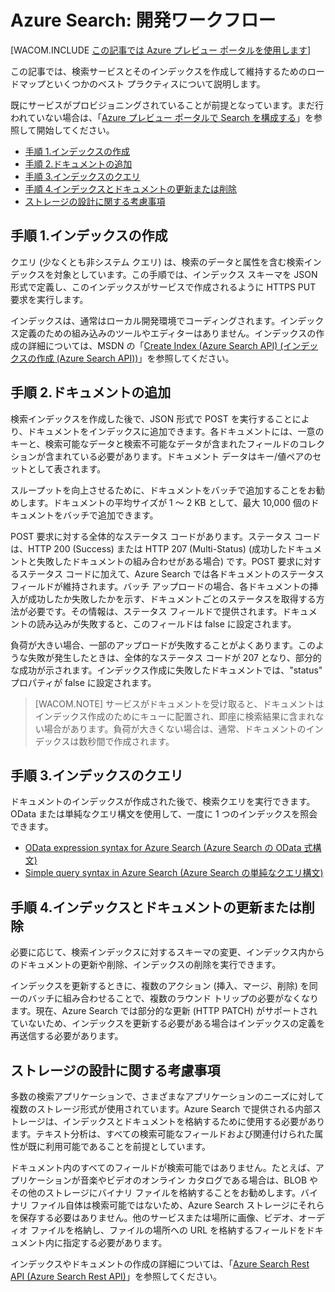 <properties title="Search Service: workflow for developers" pageTitle="Search Service: workflow for developers" description="Search Service: workflow for developers" metaKeywords="" services="" solutions="" documentationCenter="" authors="heidist" videoId="" scriptId="" />

# Azure Search: 開発ワークフロー

[WACOM.INCLUDE [この記事では Azure プレビュー ポータルを使用します][]]

この記事では、検索サービスとそのインデックスを作成して維持するためのロードマップといくつかのベスト プラクティスについて説明します。

既にサービスがプロビジョニングされていることが前提となっています。まだ行われていない場合は、「[Azure プレビュー ポータルで Search を構成する][]」を参照して開始してください。

-   [手順 1.インデックスの作成][]
-   [手順 2.ドキュメントの追加][]
-   [手順 3.インデックスのクエリ][]
-   [手順 4.インデックスとドキュメントの更新または削除][]
-   [ストレージの設計に関する考慮事項][]

## 手順 1.インデックスの作成

クエリ (少なくとも非システム クエリ) は、検索のデータと属性を含む検索インデックスを対象としています。この手順では、インデックス スキーマを JSON 形式で定義し、このインデックスがサービスで作成されるように HTTPS PUT 要求を実行します。

インデックスは、通常はローカル開発環境でコーディングされます。インデックス定義のための組み込みのツールやエディターはありません。インデックスの作成の詳細については、MSDN の「[Create Index (Azure Search API) (インデックスの作成 (Azure Search API))][]」を参照してください。

## 手順 2.ドキュメントの追加

検索インデックスを作成した後で、JSON 形式で POST を実行することにより、ドキュメントをインデックスに追加できます。各ドキュメントには、一意のキーと、検索可能なデータと検索不可能なデータが含まれたフィールドのコレクションが含まれている必要があります。ドキュメント データはキー/値ペアのセットとして表されます。

スループットを向上させるために、ドキュメントをバッチで追加することをお勧めします。ドキュメントの平均サイズが 1 ～ 2 KB として、最大 10,000 個のドキュメントをバッチで追加できます。

POST 要求に対する全体的なステータス コードがあります。ステータス コードは、HTTP 200 (Success) または HTTP 207 (Multi-Status) (成功したドキュメントと失敗したドキュメントの組み合わせがある場合) です。POST 要求に対するステータス コードに加えて、Azure Search では各ドキュメントのステータス フィールドが維持されます。バッチ アップロードの場合、各ドキュメントの挿入が成功したか失敗したかを示す、ドキュメントごとのステータスを取得する方法が必要です。その情報は、ステータス フィールドで提供されます。ドキュメントの読み込みが失敗すると、このフィールドは false に設定されます。

負荷が大きい場合、一部のアップロードが失敗することがよくあります。このような失敗が発生したときは、全体的なステータス コードが 207 となり、部分的な成功が示されます。インデックス作成に失敗したドキュメントでは、"status" プロパティが false に設定されます。

> [WACOM.NOTE] サービスがドキュメントを受け取ると、ドキュメントはインデックス作成のためにキューに配置され、即座に検索結果に含まれない場合があります。負荷が大きくない場合は、通常、ドキュメントのインデックスは数秒間で作成されます。

## 手順 3.インデックスのクエリ

ドキュメントのインデックスが作成された後で、検索クエリを実行できます。OData または単純なクエリ構文を使用して、一度に 1 つのインデックスを照会できます。

-   [OData expression syntax for Azure Search (Azure Search の OData 式構文)][]
-   [Simple query syntax in Azure Search (Azure Search の単純なクエリ構文)][]

## 手順 4.インデックスとドキュメントの更新または削除

必要に応じて、検索インデックスに対するスキーマの変更、インデックス内からのドキュメントの更新や削除、インデックスの削除を実行できます。

インデックスを更新するときに、複数のアクション (挿入、マージ、削除) を同一のバッチに組み合わせることで、複数のラウンド トリップの必要がなくなります。現在、Azure Search では部分的な更新 (HTTP PATCH) がサポートされていないため、インデックスを更新する必要がある場合はインデックスの定義を再送信する必要があります。

## ストレージの設計に関する考慮事項

多数の検索アプリケーションで、さまざまなアプリケーションのニーズに対して複数のストレージ形式が使用されています。Azure Search で提供される内部ストレージは、インデックスとドキュメントを格納するために使用する必要があります。テキスト分析は、すべての検索可能なフィールドおよび関連付けられた属性が既に利用可能であることを前提としています。

ドキュメント内のすべてのフィールドが検索可能ではありません。たとえば、アプリケーションが音楽やビデオのオンライン カタログである場合は、BLOB やその他のストレージにバイナリ ファイルを格納することをお勧めします。バイナリ ファイル自体は検索可能ではないため、Azure Search ストレージにそれらを保存する必要はありません。他のサービスまたは場所に画像、ビデオ、オーディオ ファイルを格納し、ファイルの場所への URL を格納するフィールドをドキュメント内に指定する必要があります。

インデックスやドキュメントの作成の詳細については、「[Azure Search Rest API (Azure Search Rest API)][]」を参照してください。



  [この記事では Azure プレビュー ポータルを使用します]: ../includes/preview-portal-note.md
  [Azure プレビュー ポータルで Search を構成する]:  ../search-configure/
  [手順 1.インデックスの作成]: #sub-1
  [手順 2.ドキュメントの追加]: #sub-2
  [手順 3.インデックスのクエリ]: #sub-3
  [手順 4.インデックスとドキュメントの更新または削除]: #sub-4
  [ストレージの設計に関する考慮事項]: #sub-5
  [Create Index (Azure Search API) (インデックスの作成 (Azure Search API))]: http://msdn.microsoft.com/en-us/library/dn798941.aspx
  [OData expression syntax for Azure Search (Azure Search の OData 式構文)]: http://msdn.microsoft.com/en-us/library/dn798921.aspx
  [Simple query syntax in Azure Search (Azure Search の単純なクエリ構文)]: http://msdn.microsoft.com/en-us/library/dn798920.aspx
  [Azure Search Rest API (Azure Search Rest API)]: http://msdn.microsoft.com/en-us/library/dn798935.aspx
